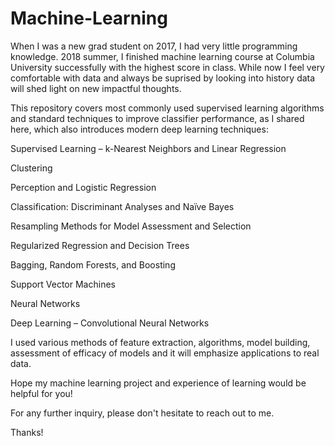 # Machine-Learning


When I was a new grad student on 2017, I had very little programming knowledge.  2018 summer, I finished machine learning course at Columbia University successfully with the highest score in class. While now I feel very comfortable with data and always be suprised by looking into history data will shed light on new impactful thoughts.

This repository covers most commonly used supervised learning algorithms and standard techniques to improve classifier performance, as I shared here, which also introduces modern deep learning techniques:

Supervised Learning – k-Nearest Neighbors and Linear Regression

Clustering

Perception and Logistic Regression

Classification: Discriminant Analyses and Naïve Bayes

Resampling Methods for Model Assessment and Selection

Regularized Regression and Decision Trees

Bagging, Random Forests, and Boosting

Support Vector Machines

Neural Networks

Deep Learning – Convolutional Neural Networks


I used various methods of feature extraction, algorithms, model building, assessment of efficacy of models and it will emphasize applications to real data.

Hope my machine learning project and experience of learning would be helpful for you! 

For any further inquiry, please don't hesitate to reach out to me. 

Thanks!
